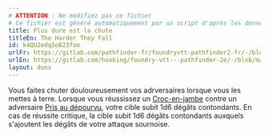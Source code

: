 ```yaml
---
# ATTENTION : Ne modifiez pas ce fichier
# Ce fichier est généré automatiquement par un script d'après les données du module Foundry VTT officiel et de sa traduction
title: Plus dure est la chute
titleEn: The Harder They Fall
id: k4QU2edqSoB23foo
urlFr: https://gitlab.com/pathfinder-fr/foundryvtt-pathfinder2-fr/-/blob/master/data/feats/k4QU2edqSoB23foo.htm
urlEn: https://gitlab.com/hooking/foundry-vtt---pathfinder-2e/-/blob/master/packs/data/feats.db/the-harder-they-fall.json
layout: dons
---
```

Vous faites chuter douloureusement vos adrversaires lorsque vous les mettes à terre. Lorsque vous réussissez un [Croc-en-jambe](../actions/croc-en-jambe.md) contre un adversaire [Pris au dépourvu](../conditions/pris-au-dépourvu.md), votre cible subit <a class="inline-roll roll" data-mode="roll" data-flavor="contondants" data-formula="1d6" title="contondants"><i class="fas fa-dice-d20"></i>1d6</a> dégâts contondants. En cas de réussite critique, la cible subit 1d6 dégâts contondants auxquels s'ajoutent les dégâts de votre attaque sournoise.
